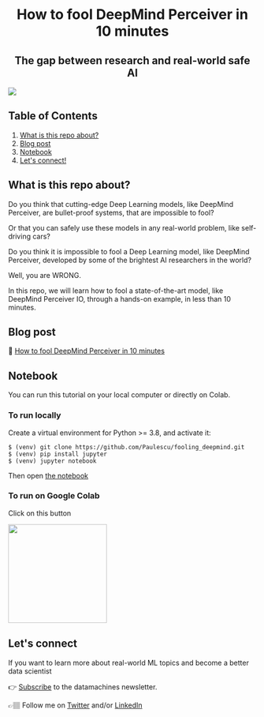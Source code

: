 <div align="center">
<h1>How to fool DeepMind Perceiver in 10 minutes</h1>
<h2>The gap between research and real-world safe AI</h2>
</div>

![](http://datamachines.xyz/wp-content/uploads/2022/06/fusta-1536x1152.jpeg)

## Table of Contents

1. [What is this repo about?](#what-is-this-repo-about)
2. [Blog post](#blog-post)
3. [Notebook](#notebook)
4. [Let's connect!](#lets-connect)  

## What is this repo about?

Do you think that cutting-edge Deep Learning models, like DeepMind Perceiver, are bullet-proof systems, that are impossible to fool?

Or that you can safely use these models in any real-world problem, like self-driving cars?

Do you think it is impossible to fool a Deep Learning model, like DeepMind Perceiver, developed by some of the brightest AI researchers in the world?

Well, you are WRONG.

In this repo, we will learn how to fool a state-of-the-art model, like DeepMind Perceiver IO, through a hands-on example, in less than 10 minutes.


## Blog post
📝 [How to fool DeepMind Perceiver in 10 minutes](http://datamachines.xyz/2022/06/29/how-to-fool-deepmind-perceiver-in-10-minutes/)

## Notebook
You can run this tutorial on your local computer or directly on Colab.

### To run locally
Create a virtual environment for Python >= 3.8, and activate it:
```
$ (venv) git clone https://github.com/Paulescu/fooling_deepmind.git
$ (venv) pip install jupyter
$ (venv) jupyter notebook
```

Then open [the notebook](how_to_fool_deepmind_perceiver_in_10_minutes.ipynb)

### To run on Google Colab
Click on this button

<a href="https://colab.research.google.com/github/Paulescu/fooling_deepmind/blob/main/notebooks/how_to_fool_deepmind_perceiver_in_10_minutes.ipynb"><img src="https://colab.research.google.com/assets/colab-badge.svg" width="200"></a>
## Let's connect

If you want to learn more about real-world ML topics and become a better data scientist

👉 [Subscribe](http://datamachines.xyz/subscribe) to the datamachines newsletter.

👉🏽 Follow me on [Twitter](https://twitter.com/paulabartabajo_) and/or [LinkedIn](https://www.linkedin.com/in/pau-labarta-bajo-4432074b/)









